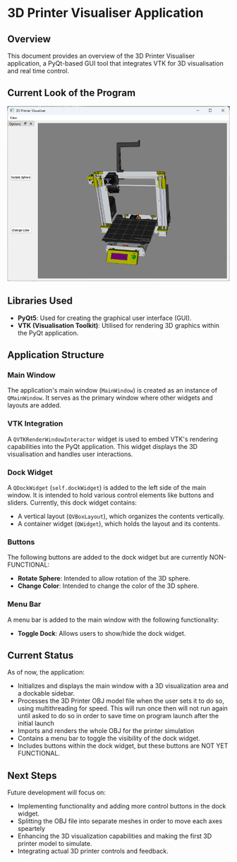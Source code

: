 # 3D Printer Visualiser Application

## Overview
This document provides an overview of the 3D Printer Visualiser application, a PyQt-based GUI tool that integrates VTK for 3D visualisation and real time control.

## Current Look of the Program 
![Screenshot 2024-01-08 060622.png](Screenshot%202024-01-08%20060622.png)

## Libraries Used
- **PyQt5**: Used for creating the graphical user interface (GUI).
- **VTK (Visualisation Toolkit)**: Utilised for rendering 3D graphics within the PyQt application.

## Application Structure

### Main Window
The application's main window (`MainWindow`) is created as an instance of `QMainWindow`. It serves as the primary window where other widgets and layouts are added.

### VTK Integration
A `QVTKRenderWindowInteractor` widget is used to embed VTK's rendering capabilities into the PyQt application. This widget displays the 3D visualisation and handles user interactions.

### Dock Widget
A `QDockWidget` (`self.dockWidget`) is added to the left side of the main window. It is intended to hold various control elements like buttons and sliders. Currently, this dock widget contains:

- A vertical layout (`QVBoxLayout`), which organizes the contents vertically.
- A container widget (`QWidget`), which holds the layout and its contents.

### Buttons
The following buttons are added to the dock widget but are currently NON-FUNCTIONAL:
- **Rotate Sphere**: Intended to allow rotation of the 3D sphere.
- **Change Color**: Intended to change the color of the 3D sphere.

### Menu Bar
A menu bar is added to the main window with the following functionality:
- **Toggle Dock**: Allows users to show/hide the dock widget.

## Current Status
As of now, the application:
- Initializes and displays the main window with a 3D visualization area and a dockable sidebar.
- Processes the 3D Printer OBJ model file when the user sets it to do so, using multithreading for speed. This will run once then will not run again until asked to do so in order to save time on program launch after the initial launch
- Imports and renders the whole OBJ for the printer simulation
- Contains a menu bar to toggle the visibility of the dock widget.
- Includes buttons within the dock widget, but these buttons are NOT YET FUNCTIONAL.

## Next Steps
Future development will focus on:
- Implementing functionality and adding more control buttons in the dock widget.
- Splitting the OBJ file into separate meshes in order to move each axes speartely
- Enhancing the 3D visualization capabilities and making the first 3D printer model to simulate.
- Integrating actual 3D printer controls and feedback.

